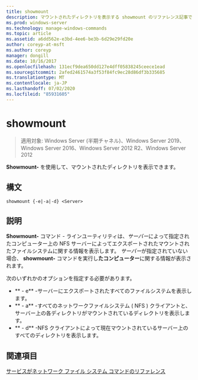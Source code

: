 ```yaml
---
title: showmount
description: マウントされたディレクトリを表示する showmount のリファレンス記事です。
ms.prod: windows-server
ms.technology: manage-windows-commands
ms.topic: article
ms.assetid: a6dd562e-e3bd-4ee6-be3b-6d29e29fd20e
author: coreyp-at-msft
ms.author: coreyp
manager: dongill
ms.date: 10/16/2017
ms.openlocfilehash: 131ecf9dea650dd127e4dff05838245ceece1ead
ms.sourcegitcommit: 2afed2461574a3f53f84fc9ec28d86df3b335685
ms.translationtype: MT
ms.contentlocale: ja-JP
ms.lasthandoff: 07/02/2020
ms.locfileid: "85931605"
---
```

# <a name="showmount"></a>showmount

> 適用対象: Windows Server (半期チャネル)、Windows Server 2019、Windows Server 2016、Windows Server 2012 R2、Windows Server 2012

**Showmount-** を使用して、マウントされたディレクトリを表示できます。

## <a name="syntax"></a>構文
```
showmount {-e|-a|-d} <Server>
```

## <a name="description"></a>説明
**Showmount-** コマンド \- ラインユーティリティは、*サーバー*によって指定されたコンピューター上の NFS サーバーによってエクスポートされたマウントされたファイルシステムに関する情報を表示します。 *サーバー*が指定されていない場合、 **showmount-** コマンドを実行し**たコンピューター**に関する情報が表示されます。

次のいずれかのオプションを指定する必要があります。

- ** \- e** -サーバーにエクスポートされたすべてのファイルシステムを表示します。
- ** \- a** -すべてのネットワークファイルシステム \( NFS \) クライアントと、サーバー上の各ディレクトリがマウントされているディレクトリを表示します。
- ** \- d** -NFS クライアントによって現在マウントされているサーバー上のすべてのディレクトリを表示します。

## <a name="see-also"></a>関連項目
[サービスがネットワーク ファイル システム コマンドのリファレンス](services-for-network-file-system-command-reference.md)